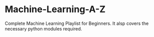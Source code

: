 # Machine-Learning-A-Z
Complete Machine Learning Playlist for Beginners.
It alsp covers the necessary python modules required.
